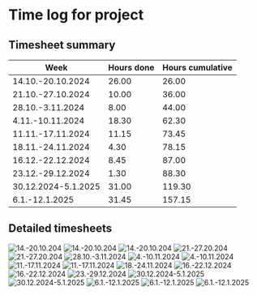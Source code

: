 # Time log for project

## Timesheet summary

| Week | Hours done | Hours cumulative |
| -------------- | ---------- | ---------------- |
| 14.10.-20.10.2024 | 26.00 | 26.00 |
| 21.10.-27.10.2024 | 10.00 | 36.00 |
| 28.10.-3.11.2024  | 8.00 | 44.00 |
| 4.11.-10.11.2024 | 18.30 | 62.30 |
| 11.11.-17.11.2024 | 11.15 | 73.45 |
| 18.11.-24.11.2024 | 4.30 | 78.15 |
| 16.12.-22.12.2024 | 8.45 | 87.00 |
| 23.12.-29.12.2024 | 1.30 | 88.30 |
| 30.12.2024-5.1.2025 | 31.00 | 119.30 |
| 6.1.-12.1.2025 | 31.45 | 157.15 |

## Detailed timesheets

![14.-20.10.204](/Documentation/Timelogs/pictures/Toggl_Track_detailed_report_2024-10-14_2024-10-20-1.png)
![14.-20.10.204](/Documentation/Timelogs/pictures/Toggl_Track_detailed_report_2024-10-14_2024-10-20-2.png)
![14.-20.10.204](/Documentation/Timelogs/pictures/Toggl_Track_detailed_report_2024-10-14_2024-10-20-3.png)
![21.-27.20.204](/Documentation/Timelogs/pictures/Toggl_Track_detailed_report_2024-10-21_2024-10-27-1.png)
![21.-27.20.204](/Documentation/Timelogs/pictures/Toggl_Track_detailed_report_2024-10-21_2024-10-27-2.png)
![28.10.-3.11.2024](/Documentation/Timelogs/pictures/Näyttökuva%202024-11-05%20140218.png)
![4.-10.11.2024](/Documentation/Timelogs/pictures/Näyttökuva%202024-11-12%20093524.png)
![4.-10.11.2024](/Documentation/Timelogs/pictures/Näyttökuva%202024-11-12%20093604.png)
![11.-17.11.2024](/Documentation/Timelogs/pictures/Näyttökuva%202024-11-17%20185922.png)
![11.-17.11.2024](/Documentation/Timelogs/pictures/Näyttökuva%202024-11-17%20185950.png)
![18.-24.11.2024](/Documentation/Timelogs/pictures/Näyttökuva%202024-12-21%20144958.png)
![16.-22.12.2024](/Documentation/Timelogs/pictures/Toggl_Track_detailed_report_2024-10-21_2024-10-27-1.png)
![16.-22.12.2024](/Documentation/Timelogs/pictures/Toggl_Track_detailed_report_2024-10-21_2024-10-27-2.png)
![23.-29.12.2024](/Documentation/Timelogs/pictures/Näyttökuva%202024-12-31%20095834.png)
![30.12.2024-5.1.2025](/Documentation/Timelogs/pictures/Näyttökuva%202025-01-06%20112514.png)
![30.12.2024-5.1.2025](/Documentation/Timelogs/pictures/Näyttökuva%202025-01-06%20112542.png)
![6.1.-12.1.2025](/Documentation/Timelogs/pictures/Näyttökuva%202025-01-18%20165740.png)
![6.1.-12.1.2025](/Documentation/Timelogs/pictures/Näyttökuva%202025-01-18%20165814.png)
![6.1.-12.1.2025](/Documentation/Timelogs/pictures/Näyttökuva%202025-01-18%20165839.png)
